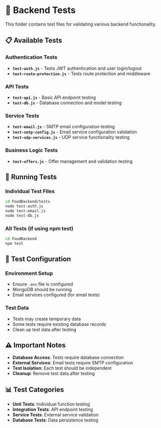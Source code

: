 # 🧪 Backend Tests

This folder contains test files for validating various backend functionality.

## 📋 Available Tests

### **Authentication Tests**
- **`test-auth.js`** - Tests JWT authentication and user login/logout
- **`test-route-protection.js`** - Tests route protection and middleware

### **API Tests**
- **`test-api.js`** - Basic API endpoint testing
- **`test-db.js`** - Database connection and model testing

### **Service Tests**
- **`test-email.js`** - SMTP email configuration testing
- **`test-smtp-config.js`** - Email service configuration validation
- **`test-udp-services.js`** - UDP service functionality testing

### **Business Logic Tests**
- **`test-offers.js`** - Offer management and validation testing

## 🚀 Running Tests

### **Individual Test Files**
```bash
cd FoodBackend/tests
node test-auth.js
node test-email.js
node test-db.js
```

### **All Tests (if using npm test)**
```bash
cd FoodBackend
npm test
```

## 🔧 Test Configuration

### **Environment Setup**
- Ensure `.env` file is configured
- MongoDB should be running
- Email services configured (for email tests)

### **Test Data**
- Tests may create temporary data
- Some tests require existing database records
- Clean up test data after testing

## ⚠️ Important Notes

- **Database Access**: Tests require database connection
- **External Services**: Email tests require SMTP configuration
- **Test Isolation**: Each test should be independent
- **Cleanup**: Remove test data after testing

## 📊 Test Categories

- **Unit Tests**: Individual function testing
- **Integration Tests**: API endpoint testing
- **Service Tests**: External service validation
- **Database Tests**: Data persistence testing

